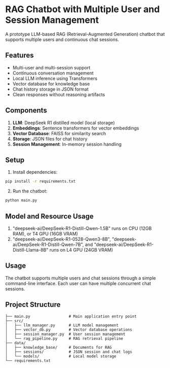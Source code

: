 # RAG Chatbot with Multiple User and Session Management

A prototype LLM-based RAG (Retrieval-Augmented Generation) chatbot that supports multiple users and continuous chat sessions.

## Features

- Multi-user and multi-session support
- Continuous conversation management
- Local LLM inference using Transformers
- Vector database for knowledge base
- Chat history storage in JSON format
- Clean responses without reasoning artifacts

## Components

1. **LLM**: DeepSeek R1 distilled model (local storage)
2. **Embeddings**: Sentence transformers for vector embeddings
3. **Vector Database**: FAISS for similarity search
4. **Storage**: JSON files for chat history
5. **Session Management**: In-memory session handling

## Setup

1. Install dependencies:
```bash
pip install -r requirements.txt
```

2. Run the chatbot:
```bash
python main.py
```

## Model and Resource Usage

1. "deepseek-ai/DeepSeek-R1-Distill-Qwen-1.5B" runs on CPU (12GB RAM), or T4 GPU (16GB VRAM)
2. "deepseek-ai/DeepSeek-R1-0528-Qwen3-8B", "deepseek-ai/DeepSeek-R1-Distill-Qwen-7B", and "deepseek-ai/DeepSeek-R1-Distill-Llama-8B" runs on L4 GPU (24GB VRAM)

## Usage

The chatbot supports multiple users and chat sessions through a simple command-line interface. Each user can have multiple concurrent chat sessions.

## Project Structure

```
├── main.py                 # Main application entry point
├── src/
│   ├── llm_manager.py      # LLM model management
│   ├── vector_db.py        # Vector database operations
│   ├── session_manager.py  # User session management
│   └── rag_pipeline.py     # RAG retrieval pipeline
├── data/
│   ├── knowledge_base/     # Documents for RAG
│   ├── sessions/           # JSON session and chat logs
│   └── models/             # Local model storage
└── requirements.txt
```